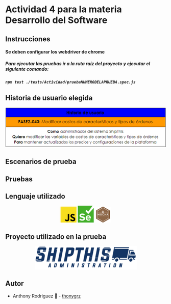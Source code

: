 # Actividad 4 para la materia Desarrollo del Software

## Instrucciones

#### Se deben configurar los webdriver de chrome

##### Para ejecutar las pruebas ir a la ruta raíz del proyecto y ejecutar el siguiente comando: 
##### `npm test ./tests/Actividad/pruebaNUMERODELAPRUEBA.spec.js`

## Historia de usuario elegida

![HU](./assets/HU.png)

## Escenarios de prueba

## Pruebas

## Lenguaje utilizado

<p align="center">
  <a href="https://www.javascript.com" target="blank"><img src="./assets/javascript.png" width="50" alt="Javascript Logo" /></a>
  <a href="https://www.selenium.dev" target="blank"><img src="./assets/selenium.png" width="50" alt="Selenium Logo" /></a>
  <a href="https://mochajs.org" target="blank"><img src="./assets/mocha.png" width="50" alt="Mocha Logo" /></a>
</p>

## Proyecto utilizado en la prueba

<p align="center">
  <a href="https://ship-this-backoffice.herokuapp.com/" target="blank"><img src="./assets/logo_bo.png" width="320" alt="Shipthis Administration Logo" /></a>
</p>

## Autor

- Anthony Rodriguez :gem: - [thonygrz](https://github.com/thonygrz)